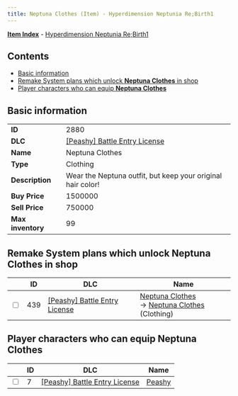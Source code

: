 ```yaml
---
title: Neptuna Clothes (Item) - Hyperdimension Neptunia Re;Birth1
---
```


[**Item Index**](/neptunia/rb1/item/index.html) - [Hyperdimension Neptunia Re;Birth1](/neptunia/rb1)

## Contents

- [Basic information](#basic-information)
- [Remake System plans which unlock **Neptuna Clothes** in shop](#remake-system-plans-which-unlock-neptuna-clothes-in-shop)
- [Player characters who can equip **Neptuna Clothes**](#player-characters-who-can-equip-neptuna-clothes)

## Basic information

|   |   |
| -- | -- |
| **ID** | 2880 |
| **DLC** | [[Peashy] Battle Entry License](/neptunia/rb1/dlc/8-peashy.html) |
| **Name** | Neptuna Clothes |
| **Type** | Clothing |
| **Description** | Wear the Neptuna outfit, but keep your original hair color! |
| **Buy Price** | 1500000 |
| **Sell Price** | 750000 |
| **Max inventory** | 99 |


## Remake System plans which unlock **Neptuna Clothes** in shop

|    | ID | DLC | Name |
| -- | -- | --- | ---- |
| <input type="checkbox" id="rb1-remake-8-439" class="trackbox" /> | 439 | [[Peashy] Battle Entry License](/neptunia/rb1/dlc/8-peashy.html) | [Neptuna Clothes](/neptunia/rb1/remake/8-439-neptuna-clothes.html)<br /> → [Neptuna Clothes](/neptunia/rb1/item/8-2880-neptuna-clothes.html) (Clothing) |


## Player characters who can equip **Neptuna Clothes**

|    | ID | DLC | Name |
| -- | -- | --- | ---- |
| <input type="checkbox" id="rb1-player-8-7" class="trackbox" /> | 7 | [[Peashy] Battle Entry License](/neptunia/rb1/dlc/8-peashy.html) | [Peashy](/neptunia/rb1/player/8-7-peashy.html) |
